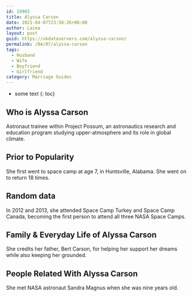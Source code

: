 ```yaml
---
id: 19903
title: Alyssa Carson
date: 2021-04-07T23:50:26+00:00
author: Laima
layout: post
guid: https://ukdataservers.com/alyssa-carson/
permalink: /04/07/alyssa-carson
tags:
  - Husband
  - Wife
  - Boyfriend
  - Girlfriend
category: Marriage Guides
---
```


* some text
{: toc}


## Who is Alyssa Carson
                  
                  
                  
Astronaut trainee within Project Possum, an astronautics research and education program studying upper-atmosphere and its role in global climate. 
                  
              
            
              
            
                
                
                
## Prior to Popularity
                  
                  
                  
She first went to space camp at age 7, in Huntsville, Alabama. She went on to return 18 times. 
                  
              
            
              
            
                
                
                
## Random data
                  
                  
                  
In 2012 and 2013, she attended Space Camp Turkey and Space Camp Canada, becoming the first person to attend all three NASA Space Camps. 
                  
              
            
              
            
                
                
                
## Family & Everyday Life of Alyssa Carson
                  
                  
                  
She credits her father, Bert Carson, for helping her support her dreams while also keeping her grounded. 
                  
              
            
              
            
                
                
                
## People Related With Alyssa Carson
                  
                  
                  
She met NASA astronaut Sandra Magnus when she was nine years old. 
                  
              
            
              
            
                
              
            
              
              
            
            
              
            
          
          
          